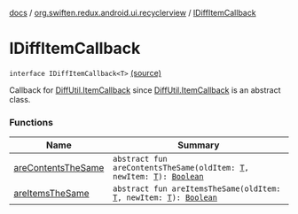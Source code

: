 [docs](../../index.md) / [org.swiften.redux.android.ui.recyclerview](../index.md) / [IDiffItemCallback](./index.md)

# IDiffItemCallback

`interface IDiffItemCallback<T>` [(source)](https://github.com/protoman92/KotlinRedux/tree/master/android/android-recyclerview/src/main/java/org/swiften/redux/android/ui/recyclerview/DiffedAdapter.kt#L32)

Callback for [DiffUtil.ItemCallback](#) since [DiffUtil.ItemCallback](#) is an abstract class.

### Functions

| Name | Summary |
|---|---|
| [areContentsTheSame](are-contents-the-same.md) | `abstract fun areContentsTheSame(oldItem: `[`T`](index.md#T)`, newItem: `[`T`](index.md#T)`): `[`Boolean`](https://kotlinlang.org/api/latest/jvm/stdlib/kotlin/-boolean/index.html) |
| [areItemsTheSame](are-items-the-same.md) | `abstract fun areItemsTheSame(oldItem: `[`T`](index.md#T)`, newItem: `[`T`](index.md#T)`): `[`Boolean`](https://kotlinlang.org/api/latest/jvm/stdlib/kotlin/-boolean/index.html) |
